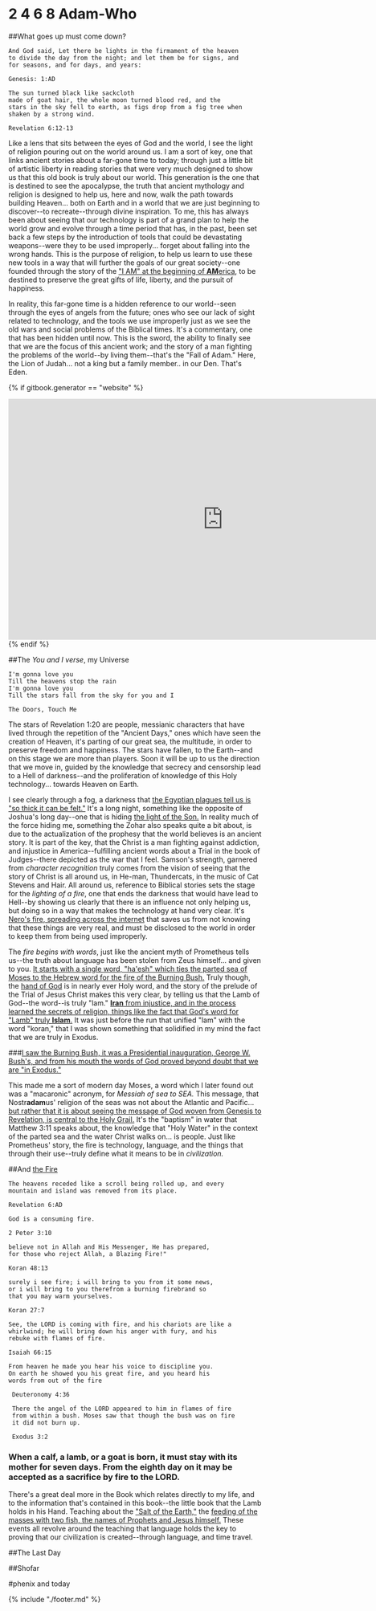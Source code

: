 # 2 4 6 8 Adam-Who

##What goes up must come down?

```
And God said, Let there be lights in the firmament of the heaven 
to divide the day from the night; and let them be for signs, and 
for seasons, and for days, and years:

Genesis: 1:AD

The sun turned black like sackcloth
made of goat hair, the whole moon turned blood red, and the 
stars in the sky fell to earth, as figs drop from a fig tree when
shaken by a strong wind.

Revelation 6:12-13
```

Like a lens that sits between the eyes of God and the world, I see the light of religion pouring out on the world around us.  I am a sort of key, one that links ancient stories about a far-gone time to today; through just a little bit of artistic liberty in reading stories that were very much designed to show us that this old book is truly about our world.  This generation is the one that is destined to see the apocalypse, the truth that ancient mythology and religion is designed to help us, here and now, walk the path towards building Heaven... both on Earth and in a world that we are just beginning to discover--to recreate--through divine inspiration.  To me, this has always been about seeing that our technology is part of a grand plan to help the world grow and evolve through a time period that has, in the past, been set back a few steps by the introduction of tools that could be devastating weapons--were they to be used improperly... forget about falling into the wrong hands.  This is the purpose of religion, to help us learn to use these new tools in a way that will further the goals of our great society--one founded through the story of the ["I AM" at the beginning of **AM**erica,](im_single.html) to be destined to preserve the great gifts of life, liberty, and the pursuit of happiness.

In reality, this far-gone time is a hidden reference to our world--seen through the eyes of angels from the future; ones who see our lack of sight related to technology, and the tools we use improperly just as we see the old wars and social problems of the Biblical times.  It's a commentary, one that has been hidden until now.  This is the sword, the ability to finally see that we are the focus of this ancient work; and the story of a man fighting the problems of the world--by living them--that's the "Fall of Adam."  Here, the Lion of Judah... not a king but a family member.. in our Den.  That's Eden.


{% if gitbook.generator == "website" %}
<iframe width="854" height="480" src="https://www.youtube.com/embed/TO9OsSazQ0s" frameborder="0" allowfullscreen></iframe>
{% endif %}


##The *You and I* *verse*, my Universe

```
I'm gonna love you 
Till the heavens stop the rain 
I'm gonna love you 
Till the stars fall from the sky for you and I 
 
The Doors, Touch Me
```

The stars of Revelation 1:20 are people, messianic characters that have lived through the repetition of the "Ancient Days," ones which have seen the creation of Heaven, it's parting of our great sea, the multitude, in order to preserve freedom and happiness.  The stars have fallen, to the Earth--and on this stage we are more than players.  Soon it will be up to us the direction that we move in, guided by the knowledge that secrecy and censorship lead to a Hell of darkness--and the proliferation of knowledge of this Holy technology... towards Heaven on Earth.

I see clearly through a fog, a darkness that [the Egyptian plagues tell us is "so thick it can be felt."](expect_the_unexpected.html)  It's a long night, something like the opposite of Joshua's long day--one that is hiding [the light of the Son.](the_light_of_heaven.html)  In reality much of the force hiding me, something the Zohar also speaks quite a bit about, is due to the actualization of the prophesy that the world believes is an ancient story.  It is part of the key, that the Christ is a man fighting against addiction, and injustice in America--fulfilling ancient words about a Trial in the book of Judges--there depicted as the war that I feel.  Samson's strength, garnered from *character recognition* truly comes from the vision of seeing that the story of Christ is all around us, in He-man, Thundercats, in the music of Cat Stevens and Hair.  All around us, reference to Biblical stories sets the stage for the *lighting of a fire*, one that ends the darkness that would have lead to Hell--by showing us clearly that there is an influence not only helping us, but doing so in a way that makes the technology at hand very clear.  It's [Nero's fire, spreading across the internet](music_saves_all_souls.html) that saves us from not knowing that these things are very real, and must be disclosed to the world in order to keep them from being used improperly.  

The *fire begins with words*, just like the ancient myth of Prometheus tells us--the truth about language has been stolen from Zeus himself... and given to you.  [It starts with a single word, "ha'esh" which ties the parted sea of Moses to the Hebrew word for the fire of the Burning Bush.](chapter1.html)  Truly though, the [hand of God](the_letter_why.html) is in nearly ever Holy word, and the story of the prelude of the Trial of Jesus Christ makes this very clear, by telling us that the Lamb of God--the word--is truly "lam."  [**Iran** from injustice, and in the process learned the secrets of religion, things like the fact that God's word for "Lamb" truly **Islam**.](the_lamb_of_god.html)  It was just before the run that unified "lam" with the word "koran," that I was shown something that solidified in my mind the fact that we are truly in Exodus.  

###[I saw the Burning Bush, it was a Presidential inauguration, George W. Bush's, and from his mouth the words of God proved beyond doubt that we are "in Exodus."](behold,_the_burning_bush.html)

This made me a sort of modern day Moses, a word which I later found out was a "macaronic" acronym, for *Messiah of sea to SEA.*  This message, that Nostr**adam**us' religion of the seas was not about the Atlantic and Pacific... [but rather that it is about seeing the message of God woven from Genesis to Revelation, is central to the Holy Grail.](holy_water,_sang_rael.html)  It's the "baptism" in water that Matthew 3:11 speaks about, the knowledge that "Holy Water" in the context of the parted sea and the water Christ walks on... is people.  Just like Prometheus' story, the fire is technology, language, and the things that through their use--truly define what it means to be in *civilization.*

##And [the Fire](chapter1.html)

```
The heavens receded like a scroll being rolled up, and every
mountain and island was removed from its place.

Revelation 6:AD

God is a consuming fire.

2 Peter 3:10

believe not in Allah and His Messenger, He has prepared, 
for those who reject Allah, a Blazing Fire!" 

Koran 48:13

surely i see fire; i will bring to you from it some news, 
or i will bring to you therefrom a burning firebrand so 
that you may warm yourselves.

Koran 27:7

See, the LORD is coming with fire, and his chariots are like a
whirlwind; he will bring down his anger with fury, and his 
rebuke with flames of fire.

Isaiah 66:15

From heaven he made you hear his voice to discipline you. 
On earth he showed you his great fire, and you heard his
words from out of the fire
 
 Deuteronomy 4:36
 
 There the angel of the LORD appeared to him in flames of fire 
 from within a bush. Moses saw that though the bush was on fire
 it did not burn up. 
 
 Exodus 3:2
```

### When a calf, a lamb, or a goat is born, it must stay with its mother for seven days. From the eighth day on it may be accepted as a sacrifice by fire to the LORD.

There's a great deal more in the Book which relates directly to my life, and to the information that's contained in this book--the little book that the Lamb holds in his Hand.  Teaching about the ["Salt of the Earth,"](bread_for_the_poor.html) the [feeding of the masses with two fish, the names of Prophets and Jesus himself.](the_tower_of_babel.html)  These events all revolve around the teaching that language holds the key to proving that our civilization is created--through language, and time travel.   
 
##The Last Day

##Shofar

#phenix and today

{% include "./footer.md" %}
